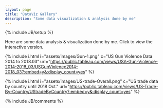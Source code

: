 ```yaml
---
layout: page
title: "DataViz Gallery"
description: "Some data visualization & analysis done by me"
---
```

{% include JB/setup %}

Here are some data analysis & visualization done by me. Click to view the interactive version.

{% include i.html i="assets/images/Gun-1.png" c="US Gun Violence Data 2014 to 2018.03"   url="https://public.tableau.com/views/USA-Gun-Violence-2014-2018_03/USGunViolence2014-2018_03?:embed=y&:display_count=yes" %}



{% include i.html i="assets/images/US-trade-Overall.png" c="US trade data by country until 2018 Oct."   url="https://public.tableau.com/views/US-Trade-By-Country/UStradeByCountry?:embed=y&:display_count=yes" %}

{% include JB/comments %}
